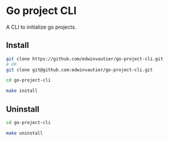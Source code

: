# Go project CLI

A CLI to initialize go projects.

## Install

```sh
git clone https://github.com/edwinvautier/go-project-cli.git
# OR
git clone git@github.com:edwinvautier/go-project-cli.git

cd go-project-cli

make install
```

## Uninstall 

```sh
cd go-project-cli

make uninstall
```